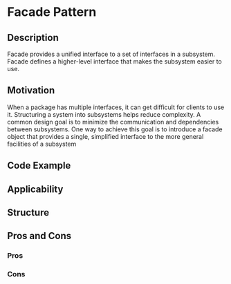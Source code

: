 # Facade Pattern


## Description
Facade provides a unified interface to a set of interfaces in a subsystem. 
Facade defines a higher-level interface that makes the subsystem easier to use.

## Motivation
When a package has multiple interfaces, it can get difficult for clients to use it.
Structuring a system into subsystems helps reduce complexity. A common design goal is to minimize the communication and dependencies between subsystems.
One way to achieve this goal is to introduce a facade object that provides a single, simplified interface to the more general facilities of a subsystem

## Code Example

## Applicability


## Structure



## Pros and Cons

### Pros

### Cons